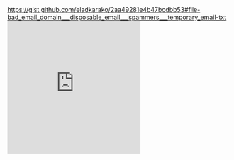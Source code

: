<a href="https://gist.github.com/eladkarako/2aa49281e4b47bcdbb53#file-bad_email_domain___disposable_email___spammers___temporary_email-txt">
https://gist.github.com/eladkarako/2aa49281e4b47bcdbb53#file-bad_email_domain___disposable_email___spammers___temporary_email-txt</a>

<iframe type="text/html" charset="UTF-8" loading="eager" lazyload="off" importance="high" 
  src="https://icompile.eladkarako.com/_resources/embed_gist.html?gistuser=eladkarako&gistid=2aa49281e4b47bcdbb53&origin=https%3A%2F%2Ficompile.eladkarako.com" 
  referrerpolicy="no-referrer" sandbox="allow-same-origin allow-scripts allow-top-navigation" 
  seamless="false" frameborder="0" marginheight="0" marginwidth="0" scrolling="auto" 
  style="height:300px;"
></iframe>
